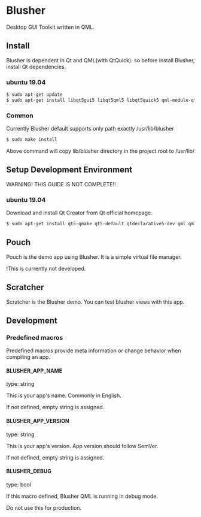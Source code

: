 Blusher
==========

Desktop GUI Toolkit written in QML.


Install
----------

Blusher is dependent in Qt and QML(with QtQuick). so before install Blusher, install Qt dependencies.

### ubuntu 19.04

```sh
$ sudo apt-get update
$ sudo apt-get install libqt5gui5 libqt5qml5 libqt5quick5 qml-module-qtquick2 qml-module-qtquick-layouts qml-module-qtquick-window2 qml-module-qtgraphicaleffects
```
### Common

Currently Blusher default supports only path exactly /usr/lib/blusher

```sh
$ sudo make install
```

Above command will copy lib/blusher directory in the project root to /usr/lib/


Setup Development Environment
------------------------------

WARNING! THIS GUIDE IS NOT COMPLETE!!

### ubuntu 19.04

Download and install Qt Creator from Qt official homepage.

```sh
$ sudo apt-get install qt5-qmake qt5-default qtdeclarative5-dev qml qml-module-qtquick2 qml-module-qtquick-window2
```


Pouch
----------

Pouch is the demo app using Blusher. It is a simple virtual file manager.

!This is currently not developed.

Scratcher
----------

Scratcher is the Blusher demo. You can test blusher views with this app.


Development
------------

### Predefined macros

Predefined macros provide meta information or change behavior when compiling an app.

#### BLUSHER\_APP\_NAME

type: string

This is your app's name. Commonly in English.

If not defined, empty string is assigned.


#### BLUSHER\_APP\_VERSION

type: string

This is your app's version. App version should follow SemVer.

If not defined, empty string is assigned.


#### BLUSHER\_DEBUG

type: bool

If this macro defined, Blusher QML is running in debug mode.

Do not use this for production.

